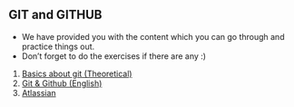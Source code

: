 ## GIT and GITHUB

* We have provided you with the content which you can go through and practice things out. 
* Don’t forget to do the exercises if there are any  :)

<ol>
<li><a href="https://docs.microsoft.com/en-us/azure/devops/learn/git/what-is-git"> Basics about git (Theoretical) </a> </li>
<li><a href="https://www.youtube.com/watch?v=RGOj5yH7evk"> Git & Github (English) </a> </li>
<li><a href="https://www.atlassian.com/git/tutorials"> Atlassian </a> </li>

<ol>
